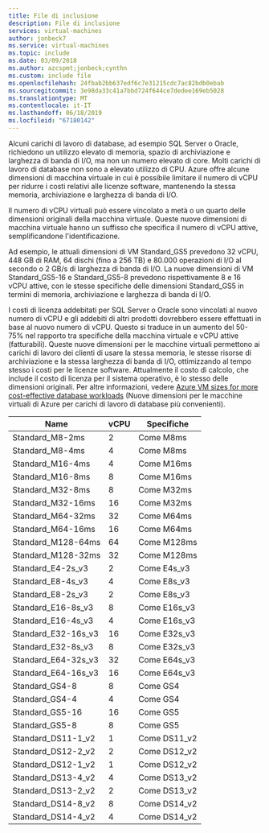 ```yaml
---
title: File di inclusione
description: File di inclusione
services: virtual-machines
author: jonbeck7
ms.service: virtual-machines
ms.topic: include
ms.date: 03/09/2018
ms.author: azcspmt;jonbeck;cynthn
ms.custom: include file
ms.openlocfilehash: 24fbab2bb637edf6c7e31215cdc7ac82bdb0ebab
ms.sourcegitcommit: 3e98da33c41a7bbd724f644ce7dedee169eb5028
ms.translationtype: MT
ms.contentlocale: it-IT
ms.lasthandoff: 06/18/2019
ms.locfileid: "67180142"
---
```

Alcuni carichi di lavoro di database, ad esempio SQL Server o Oracle, richiedono un utilizzo elevato di memoria, spazio di archiviazione e larghezza di banda di I/O, ma non un numero elevato di core. Molti carichi di lavoro di database non sono a elevato utilizzo di CPU. Azure offre alcune dimensioni di macchina virtuale in cui è possibile limitare il numero di vCPU per ridurre i costi relativi alle licenze software, mantenendo la stessa memoria, archiviazione e larghezza di banda di I/O.

Il numero di vCPU virtuali può essere vincolato a metà o un quarto delle dimensioni originali della macchina virtuale. Queste nuove dimensioni di macchina virtuale hanno un suffisso che specifica il numero di vCPU attive, semplificandone l'identificazione.

Ad esempio, le attuali dimensioni di VM Standard_GS5 prevedono 32 vCPU, 448 GB di RAM, 64 dischi (fino a 256 TB) e 80.000 operazioni di I/O al secondo o 2 GB/s di larghezza di banda di I/O. La nuove dimensioni di VM Standard_GS5-16 e Standard_GS5-8 prevedono rispettivamente 8 e 16 vCPU attive, con le stesse specifiche delle dimensioni Standard_GS5 in termini di memoria, archiviazione e larghezza di banda di I/O.

I costi di licenza addebitati per SQL Server o Oracle sono vincolati al nuovo numero di vCPU e gli addebiti di altri prodotti dovrebbero essere effettuati in base al nuovo numero di vCPU. Questo si traduce in un aumento del 50-75% nel rapporto tra specifiche della macchina virtuale e vCPU attive (fatturabili). Queste nuove dimensioni per le macchine virtuali permettono ai carichi di lavoro dei clienti di usare la stessa memoria, le stesse risorse di archiviazione e la stessa larghezza di banda di I/O, ottimizzando al tempo stesso i costi per le licenze software. Attualmente il costo di calcolo, che include il costo di licenza per il sistema operativo, è lo stesso delle dimensioni originali. Per altre informazioni, vedere [Azure VM sizes for more cost-effective database workloads](https://azure.microsoft.com/blog/announcing-new-azure-vm-sizes-for-more-cost-effective-database-workloads/) (Nuove dimensioni per le macchine virtuali di Azure per carichi di lavoro di database più convenienti).


| Name                | vCPU | Specifiche           |
|---------------------|------|-----------------|
| Standard_M8-2ms     | 2    | Come M8ms    |
| Standard_M8-4ms     | 4    | Come M8ms    |
| Standard_M16-4ms    | 4    | Come M16ms   |
| Standard_M16-8ms    | 8    | Come M16ms   |
| Standard_M32-8ms    | 8    | Come M32ms   |
| Standard_M32-16ms   | 16   | Come M32ms   |
| Standard_M64-32ms   | 32   | Come M64ms   |
| Standard_M64-16ms   | 16   | Come M64ms   |
| Standard_M128-64ms  | 64   | Come M128ms  |
| Standard_M128-32ms  | 32   | Come M128ms  |
| Standard_E4-2s_v3   | 2    | Come E4s_v3  |
| Standard_E8-4s_v3   | 4    | Come E8s_v3  |
| Standard_E8-2s_v3   | 2    | Come E8s_v3  |
| Standard_E16-8s_v3  | 8    | Come E16s_v3 |
| Standard_E16-4s_v3  | 4    | Come E16s_v3 |
| Standard_E32-16s_v3 | 16   | Come E32s_v3 |
| Standard_E32-8s_v3  | 8    | Come E32s_v3 |
| Standard_E64-32s_v3 | 32   | Come E64s_v3 |
| Standard_E64-16s_v3 | 16   | Come E64s_v3 |
| Standard_GS4-8      | 8    | Come GS4     |
| Standard_GS4-4      | 4    | Come GS4     |
| Standard_GS5-16     | 16   | Come GS5     |
| Standard_GS5-8      | 8    | Come GS5     |
| Standard_DS11-1_v2  | 1    | Come DS11_v2 |
| Standard_DS12-2_v2  | 2    | Come DS12_v2 |
| Standard_DS12-1_v2  | 1    | Come DS12_v2 |
| Standard_DS13-4_v2  | 4    | Come DS13_v2 |
| Standard_DS13-2_v2  | 2    | Come DS13_v2 |
| Standard_DS14-8_v2  | 8    | Come DS14_v2 |
| Standard_DS14-4_v2  | 4    | Come DS14_v2 |
